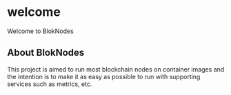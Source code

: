# welcome
Welcome to BlokNodes

## About BlokNodes

This project is aimed to run most blockchain nodes on container images and the intention is to make it as easy as possible to run with supporting services such as metrics, etc.
